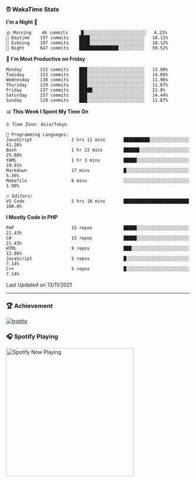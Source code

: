 ### ⏰ WakaTime Stats


<!--START_SECTION:waka-->
**I'm a Night 🦉** 

```text
🌞 Morning    46 commits     █░░░░░░░░░░░░░░░░░░░░░░░░   4.23% 
🌆 Daytime    197 commits    ████░░░░░░░░░░░░░░░░░░░░░   18.12% 
🌃 Evening    197 commits    ████░░░░░░░░░░░░░░░░░░░░░   18.12% 
🌙 Night      647 commits    ███████████████░░░░░░░░░░   59.52%

```
📅 **I'm Most Productive on Friday** 

```text
Monday       152 commits    ███░░░░░░░░░░░░░░░░░░░░░░   13.98% 
Tuesday      153 commits    ███░░░░░░░░░░░░░░░░░░░░░░   14.08% 
Wednesday    130 commits    ███░░░░░░░░░░░░░░░░░░░░░░   11.96% 
Thursday     129 commits    ███░░░░░░░░░░░░░░░░░░░░░░   11.87% 
Friday       237 commits    █████░░░░░░░░░░░░░░░░░░░░   21.8% 
Saturday     157 commits    ███░░░░░░░░░░░░░░░░░░░░░░   14.44% 
Sunday       129 commits    ███░░░░░░░░░░░░░░░░░░░░░░   11.87%

```


📊 **This Week I Spent My Time On** 

```text
⌚︎ Time Zone: Asia/Tokyo

💬 Programming Languages: 
JavaScript               2 hrs 11 mins       ██████████░░░░░░░░░░░░░░░   41.26% 
Bash                     1 hr 22 mins        ██████░░░░░░░░░░░░░░░░░░░   25.88% 
YAML                     1 hr 3 mins         █████░░░░░░░░░░░░░░░░░░░░   19.91% 
Markdown                 17 mins             █░░░░░░░░░░░░░░░░░░░░░░░░   5.36% 
Makefile                 6 mins              ░░░░░░░░░░░░░░░░░░░░░░░░░   1.98%

🔥 Editors: 
VS Code                  5 hrs 18 mins       █████████████████████████   100.0%

```

**I Mostly Code in PHP** 

```text
PHP                      15 repos            █████░░░░░░░░░░░░░░░░░░░░   21.43% 
C#                       15 repos            █████░░░░░░░░░░░░░░░░░░░░   21.43% 
HTML                     9 repos             ███░░░░░░░░░░░░░░░░░░░░░░   12.86% 
JavaScript               5 repos             █░░░░░░░░░░░░░░░░░░░░░░░░   7.14% 
C++                      5 repos             █░░░░░░░░░░░░░░░░░░░░░░░░   7.14%

```



 Last Updated on 13/11/2021
<!--END_SECTION:waka-->

---

### 🏆 Achievement

[![trophy](https://github-profile-trophy.vercel.app/?username=Slime-hatena&theme=flat&no-bg=true&no-frame=true&column=8)](https://github.com/ryo-ma/github-profile-trophy)

### 🎧 Spotify Playing

[<img src="https://spotify-now-playing-slime-hatena.vercel.app/api/spotify-playing" alt="Spotify Now Playing" width="350" />](https://open.spotify.com/user/slime_hatena)

<!--
**Slime-hatena/Slime-hatena** is a ✨ _special_ ✨ repository because its `README.md` (this file) appears on your GitHub profile.

Here are some ideas to get you started:

- 🔭 I’m currently working on ...
- 🌱 I’m currently learning ...
- 👯 I’m looking to collaborate on ...
- 🤔 I’m looking for help with ...
- 💬 Ask me about ...
- 📫 How to reach me: ...
- 😄 Pronouns: ...
- ⚡ Fun fact: ...
-->
